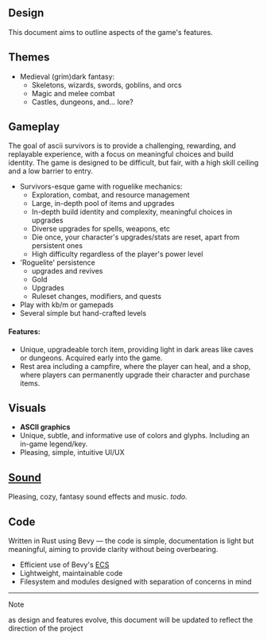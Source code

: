 ## Design
This document aims to outline aspects of the game's features. 

## Themes
* Medieval (grim)dark fantasy:
  * Skeletons, wizards, swords, goblins, and orcs
  * Magic and melee combat
  * Castles, dungeons, and... lore? 

## Gameplay
The goal of ascii survivors is to provide a challenging, rewarding, and replayable experience, with a focus on meaningful choices and build identity. The game is designed to be difficult, but fair, with a high skill ceiling and a low barrier to entry.
* Survivors-esque game with roguelike mechanics:
  * Exploration, combat, and resource management
  * Large, in-depth pool of items and upgrades
  * In-depth build identity and complexity, meaningful choices in upgrades
  * Diverse upgrades for spells, weapons, etc
  * Die once, your character's upgrades/stats are reset, apart from persistent ones
  * High difficulty regardless of the player's power level  
* 'Roguelite' persistence
  * upgrades and revives
  * Gold
  * Upgrades
  * Ruleset changes, modifiers, and quests
* Play with kb/m or gamepads
* Several simple but hand-crafted levels
#### Features:
* Unique, upgradeable torch item, providing light in dark areas like caves or dungeons. Acquired early into the game.
* Rest area including a campfire, where the player can heal, and a shop, where players can permanently upgrade their character and purchase items.



## Visuals
* **ASCII graphics**
* Unique, subtle, and informative use of colors and glyphs. Including an in-game legend/key.
* Pleasing, simple, intuitive UI/UX

## [Sound](https://github.com/proficiency/ascii_survivors/issues/1)
Pleasing, cozy, fantasy sound effects and music. _todo._

## Code
Written in Rust using Bevy — the code is simple, documentation is light but meaningful, aiming to provide clarity without being overbearing.
* Efficient use of Bevy's [ECS](https://docs.rs/bevy_ecs/latest/bevy_ecs/)
* Lightweight, maintainable code
* Filesystem and modules designed with separation of concerns in mind

---
> [!NOTE]
> as design and features evolve, this document will be updated to reflect the direction of the project

